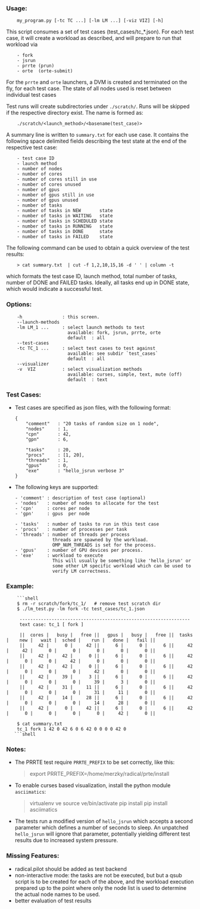 
### Usage:  

        my_program.py [-tc TC ...] [-lm LM ...] [-viz VIZ] [-h]

   This script consumes a set of test cases (test_cases/tc_*.json).
   For each test case, it will create a workload as described, and
   will prepare to run that workload via

        - fork
        - jsrun 
        - prrte (prun)
        - orte  (orte-submit)

   For the `prrte` and `orte` launchers, a  DVM is created and terminated
   on the fly, for each test case.  The state of all nodes used is reset
   between individual test cases

   Test runs will create subdirectories under `./scratch/`.  Runs will be
   skipped if the respective directory exist.  The name is formed as:

        ./scratch/<launch_method>/<basename(test_case)>

   A summary line is written to `summary.txt` for each use case.  It
   contains the following space delimited fields describing the test state
   at the end of the respective test case:

        - test case ID
        - launch method
        - number of nodes
        - number of cores
        - number of cores still in use
        - number of cores unused
        - number of gpus
        - number of gpus still in use
        - number of gpus unused
        - number of tasks
        - number of tasks in NEW       state
        - number of tasks in WAITING   state
        - number of tasks in SCHEDULED state
        - number of tasks in RUNNING   state
        - number of tasks in DONE      state
        - number of tasks in FAILED    state

   The following command can be used to obtain a quick overview of the
   test results:

        > cat summary.txt  | cut -f 1,2,10,15,16 -d ' ' | column -t

   which formats the test case ID, launch method, total number of tasks,
   number of DONE and FAILED tasks.  Ideally, all tasks end up in DONE
   state, which would indicate a successful test.


### Options:

        -h               : this screen.
        --launch-methods
        -lm LM_1 ...     : select launch methods to test
                           available: fork, jsrun, prrte, orte
                           default  : all
        --test-cases
        -tc TC_1 ...     : select test cases to test against
                           available: see subdir `test_cases`
                           default  : all 
        --visualizer
        -v  VIZ          : select visualization methods
                           available: curses, simple, text, mute (off)
                           default  : text


### Test Cases:

   - Test cases are specified as json files, with the following format:

        ```
        {
            "comment"   : "20 tasks of random size on 1 node",
            "nodes"     : 1,
            "cpn"       : 42, 
            "gpn"       : 6, 

            "tasks"     : 20,
            "procs"     : [1, 20],
            "threads"   : 1,
            "gpus"      : 0,
            "exe"       : "hello_jsrun verbose 3"
        }
        ``` 

   - The following keys are supported:

        ```
        - 'comment' : description of test case (optional)
        - 'nodes'   : number of nodes to allocate for the test
        - 'cpn'     : cores per node
        - 'gpn'     : gpus  per node

        - 'tasks'   : number of tasks to run in this test case
        - 'procs'   : number of processes per task
        - 'threads' : number of threads per process
                      threads are spawned by the workload.
                      OMP_NUM_THREADS is set for the process.
        - 'gpus'    : number of GPU devices per process.
        - 'exe'     : workload to execute
                      This will usually be something like 'hello_jsrun' or
                      some other LM specific workload which can be used to
                      verify LM correctness.
        ```

### Example:

        ```shell
        $ rm -r scratch/fork/tc_1/   # remove test scratch dir
        $ ./lm_test.py -lm fork -tc test_cases/tc_1.json

         ----------------------------------------------------------------
         text case: tc_1 [ fork ]

         ||  cores |   busy |   free ||   gpus |   busy |   free ||  tasks |    new |   wait |  sched |    run |   done |   fail ||
         ||     42 |      0 |     42 ||      6 |      0 |      6 ||     42 |     42 |      0 |      0 |      0 |      0 |      0 ||
         ||     42 |     42 |      0 ||      6 |      0 |      6 ||     42 |      0 |      0 |     42 |      0 |      0 |      0 ||
         ||     42 |     42 |      0 ||      6 |      0 |      6 ||     42 |      0 |      0 |      0 |     42 |      0 |      0 ||
         ||     42 |     39 |      3 ||      6 |      0 |      6 ||     42 |      0 |      0 |      0 |     39 |      3 |      0 ||
         ||     42 |     31 |     11 ||      6 |      0 |      6 ||     42 |      0 |      0 |      0 |     31 |     11 |      0 ||
         ||     42 |     14 |     28 ||      6 |      0 |      6 ||     42 |      0 |      0 |      0 |     14 |     28 |      0 ||
         ||     42 |      0 |     42 ||      6 |      0 |      6 ||     42 |      0 |      0 |      0 |      0 |     42 |      0 ||

        $ cat summary.txt
        tc_1 fork 1 42 0 42 6 0 6 42 0 0 0 0 42 0
       ```shell

### Notes:

   - The PRRTE test require `PRRTE_PREFIX` to be set correctly,
     like this:

        > export PRRTE_PREFIX=/home/merzky/radical/prte/install 


   - To enable curses based visualization, install the python
     module `asciimatics`:

        > virtualenv ve
        > source ve/bin/activate
        > pip install pip install asciimatics


   - The tests run a modified version of `hello_jsrun` which accepts
     a second parameter which defines a number of seconds to sleep.
     An unpatched `hello_jsrun` will ignore that parameter, potentially
     yielding different test results due to increased system pressure.


### Missing Features:

   - radical.pilot should  be added as test backend
   - non-interactive mode: the tasks are not be executed, but but
     a qsub script is to be created for each of the above, and the
     workload execution prepared up to the point where only the node
     list is used to determine the actual node names to be used.
   - better evaluation of test results



